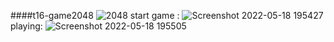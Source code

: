 ####t16-game2048
![2048](https://user-images.githubusercontent.com/100345427/167813885-bc0b9e7d-682f-4d0e-bb78-e6d201883a8a.jpg)
start game :
![Screenshot 2022-05-18 195427](https://user-images.githubusercontent.com/100345427/169081020-c67aefbd-f879-4e1b-875b-be6c074e033e.jpg)
playing:
![Screenshot 2022-05-18 195505](https://user-images.githubusercontent.com/100345427/169081272-6856bace-6f4f-4613-80ec-4494d2190f2c.jpg)
